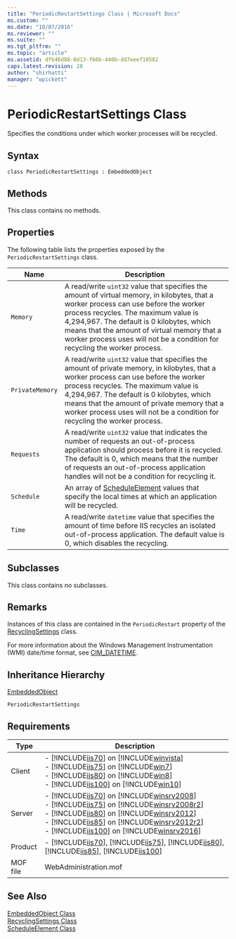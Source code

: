 ```yaml
---
title: "PeriodicRestartSettings Class | Microsoft Docs"
ms.custom: ""
ms.date: "10/07/2016"
ms.reviewer: ""
ms.suite: ""
ms.tgt_pltfrm: ""
ms.topic: "article"
ms.assetid: dfb46d88-0d13-f66b-440b-dd7eeef10582
caps.latest.revision: 28
author: "shirhatti"
manager: "wpickett"
---
```

# PeriodicRestartSettings Class
Specifies the conditions under which worker processes will be recycled.  
  
## Syntax  
  
```vbs  
class PeriodicRestartSettings : EmbeddedObject  
```  
  
## Methods  
 This class contains no methods.  
  
## Properties  
 The following table lists the properties exposed by the `PeriodicRestartSettings` class.  
  
|Name|Description|  
|----------|-----------------|  
|`Memory`|A read/write `uint32` value that specifies the amount of virtual memory, in kilobytes, that a worker process can use before the worker process recycles. The maximum value is 4,294,967. The default is 0 kilobytes, which means that the amount of virtual memory that a worker process uses will not be a condition for recycling the worker process.|  
|`PrivateMemory`|A read/write `uint32` value that specifies the amount of private memory, in kilobytes, that a worker process can use before the worker process recycles. The maximum value is 4,294,967. The default is 0 kilobytes, which means that the amount of private memory that a worker process uses will not be a condition for recycling the worker process.|  
|`Requests`|A read/write `uint32` value that indicates the number of requests an out-of-process application should process before it is recycled. The default is 0, which means that the number of requests an out-of-process application handles will not be a condition for recycling it.|  
|`Schedule`|An array of [ScheduleElement](../../reference/admin/scheduleelement-class.md) values that specify the local times at which an application will be recycled.|  
|`Time`|A read/write `datetime` value that specifies the amount of time before IIS recycles an isolated out-of-process application. The default value is 0, which disables the recycling.|  
  
## Subclasses  
 This class contains no subclasses.  
  
## Remarks  
 Instances of this class are contained in the `PeriodicRestart` property of the [RecyclingSettings](../../reference/admin/recyclingsettings-class1.md) class.  
  
 For more information about the Windows Management Instrumentation (WMI) date/time format, see [CIM_DATETIME](http://go.microsoft.com/fwlink/?LinkId=57551).  
  
## Inheritance Hierarchy  
 [EmbeddedObject](../../reference/admin/embeddedobject-class1.md)  
  
 `PeriodicRestartSettings`  
  
## Requirements  
  
|Type|Description|  
|----------|-----------------|  
|Client|-   [!INCLUDE[iis70](../../reference/admin/includes/iis70-md.md)] on [!INCLUDE[winvista](../../reference/admin/includes/winvista-md.md)]<br />-   [!INCLUDE[iis75](../../reference/admin/includes/iis75-md.md)] on [!INCLUDE[win7](../../reference/admin/includes/win7-md.md)]<br />-   [!INCLUDE[iis80](../../reference/admin/includes/iis80-md.md)] on [!INCLUDE[win8](../../reference/admin/includes/win8-md.md)]<br />-   [!INCLUDE[iis100](../../reference/admin/includes/iis100-md.md)] on [!INCLUDE[win10](../../reference/admin/includes/win10-md.md)]|  
|Server|-   [!INCLUDE[iis70](../../reference/admin/includes/iis70-md.md)] on [!INCLUDE[winsrv2008](../../reference/admin/includes/winsrv2008-md.md)]<br />-   [!INCLUDE[iis75](../../reference/admin/includes/iis75-md.md)] on [!INCLUDE[winsrv2008r2](../../reference/admin/includes/winsrv2008r2-md.md)]<br />-   [!INCLUDE[iis80](../../reference/admin/includes/iis80-md.md)] on [!INCLUDE[winsrv2012](../../reference/admin/includes/winsrv2012-md.md)]<br />-   [!INCLUDE[iis85](../../reference/admin/includes/iis85-md.md)] on [!INCLUDE[winsrv2012r2](../../reference/admin/includes/winsrv2012r2-md.md)]<br />-   [!INCLUDE[iis100](../../reference/admin/includes/iis100-md.md)] on [!INCLUDE[winsrv2016](../../reference/admin/includes/winsrv2016-md.md)]|  
|Product|-   [!INCLUDE[iis70](../../reference/admin/includes/iis70-md.md)], [!INCLUDE[iis75](../../reference/admin/includes/iis75-md.md)], [!INCLUDE[iis80](../../reference/admin/includes/iis80-md.md)], [!INCLUDE[iis85](../../reference/admin/includes/iis85-md.md)], [!INCLUDE[iis100](../../reference/admin/includes/iis100-md.md)]|  
|MOF file|WebAdministration.mof|  
  
## See Also  
 [EmbeddedObject Class](../../reference/admin/embeddedobject-class1.md)   
 [RecyclingSettings Class](../../reference/admin/recyclingsettings-class1.md)   
 [ScheduleElement Class](../../reference/admin/scheduleelement-class.md)
